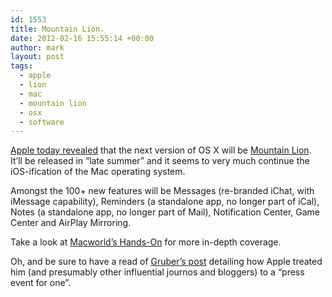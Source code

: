 ```yaml
---
id: 1553
title: Mountain Lion.
date: 2012-02-16 15:55:14 +00:00
author: mark
layout: post
tags:
  - apple
  - lion
  - mac
  - mountain lion
  - osx
  - software
---
```

[Apple today revealed](http://www.apple.com/pr/library/2012/02/16Apple-Releases-OS-X-Mountain-Lion-Developer-Preview-with-Over-100-New-Features.html) that the next version of OS X will be [Mountain Lion](http://www.apple.com/macosx/mountain-lion/). It&#8217;ll be released in &#8220;late summer&#8221; and it seems to very much continue the iOS-ification of the Mac operating system.

Amongst the 100+ new features will be Messages (re-branded iChat, with iMessage capability), Reminders (a standalone app, no longer part of iCal), Notes (a standalone app, no longer part of Mail), Notification Center, Game Center and AirPlay Mirroring.

Take a look at [Macworld&#8217;s Hands-On](http://www.macworld.com/article/165407/2012/02/hands_on_with_apples_new_os_x_mountain_lion.html) for more in-depth coverage.

Oh, and be sure to have a read of [Gruber&#8217;s post](http://daringfireball.net/2012/02/mountain_lion) detailing how Apple treated him (and presumably other influential journos and bloggers) to a &#8220;press event for one&#8221;.

&nbsp;